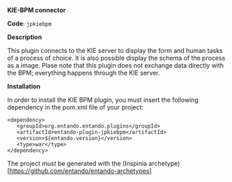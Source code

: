 **KIE-BPM connector**

**Code**: ```jpkiebpm```

**Description**

This plugin connects to the KIE server to display the form and human tasks of a process of choice. It is also possible
display the schema of the process as a image.
Plase note that this plugin does not exchange data directly with the BPM; everything happens through the KIE server.

**Installation**

In order to install the KIE BPM plugin, you must insert the following dependency in the pom.xml file of your project:

```
<dependency>
   <groupId>org.entando.entando.plugins</groupId>
   <artifactId>entando-plugin-jpkiebpm</artifactId>
   <version>${entando.version}</version>
   <type>war</type>
</dependency>
```

The project *must* be generated with the (Inspinia archetype)[https://github.com/entando/entando-archetypes]

